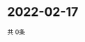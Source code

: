 # 2022-02-17
  共 0条

  <!-- BEGIN -->
  <!-- 最后更新时间Thu Feb 17 2022 13:09:23 GMT+0000 (Coordinated Universal Time) -->
  
  <!-- END -->
  
  